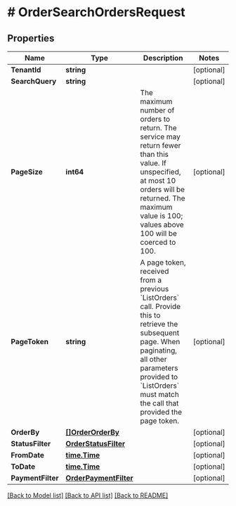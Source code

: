 # # OrderSearchOrdersRequest


## Properties 


Name | Type | Description | Notes
------------ | ------------- | ------------- | -------------
**TenantId**| **string** |   | [optional]
**SearchQuery**| **string** |   | [optional]
**PageSize**| **int64** | The maximum number of orders to return. The service may return fewer than this value. If unspecified, at most 10 orders will be returned. The maximum value is 100; values above 100 will be coerced to 100.  | [optional]
**PageToken**| **string** | A page token, received from a previous &#x60;ListOrders&#x60; call. Provide this to retrieve the subsequent page.   When paginating, all other parameters provided to &#x60;ListOrders&#x60; must match the call that provided the page token.  | [optional]
**OrderBy**| [**[]OrderOrderBy**](OrderOrderBy.md) |   | [optional]
**StatusFilter**| [**OrderStatusFilter**](OrderStatusFilter.md) |   | [optional]
**FromDate**| [**time.Time**](time.Time.md) |   | [optional]
**ToDate**| [**time.Time**](time.Time.md) |   | [optional]
**PaymentFilter**| [**OrderPaymentFilter**](OrderPaymentFilter.md) |   | [optional]


[[Back to Model list]](../../README.md#models) [[Back to API list]](../../README.md#endpoints) [[Back to README]](../../README.md)

